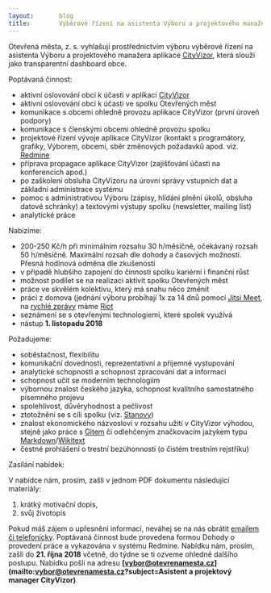 ```yaml
---
layout:       blog
title:        Výběrové řízení na asistenta Výboru a projektového manažera aplikace CityVizor
---
```

Otevřená města, z. s. vyhlašují prostřednictvím výboru výběrové řízení na asistenta Výboru a projektového manažera aplikace [CityVizor](https://cityvizor.cz/), která slouží jako transparentní dashboard obce.

Poptávaná činnost:
- aktivní oslovování obcí k účasti v aplikaci [CityVizor](https://cityvizor.cz/)
- aktivní oslovování obcí k účasti ve spolku Otevřených měst
- komunikace s obcemi ohledně provozu aplikace CityVizor (první úroveň podpory)
- komunikace s členskými obcemi ohledně provozu spolku
- projektové řízení vývoje aplikace CityVizor (kontakt s programátory, grafiky, Výborem, obcemi, sběr změnových požadavků apod. viz. [Redmine](https://bit.ly/2wC4wf7)
- příprava propagace aplikace CityVizor (zajišťování účasti na konferencích apod.)
- po zaškolení obsluha CityVizoru na úrovni správy vstupních dat a základní administrace systému
- pomoc s administrativou Výboru (zápisy, hlídání plnění úkolů, obsluha datové schránky) a textovými výstupy spolku (newsletter, mailing list)
- analytické práce

Nabízíme:
- 200-250 Kč/h při minimálním rozsahu 30 h/měsíčně, očekávaný rozsah 50 h/měsíčně. Maximální rozsah dle dohody a časových možností. Přesná hodinová odměna dle zkušeností
- v případě hlubšího zapojení do činnosti spolku kariérní i finanční růst
- možnost podílet se na realizaci aktivit spolku Otevřených měst
- práce ve skvělém kolektivu, který má snahu něco změnit
- práci z domova (jednání výboru probíhají 1x za 14 dnů pomocí [Jitsi Meet](https://en.wikipedia.org/wiki/Jitsi#Jitsi_Meet), na [rychlé zprávy](https://cs.wikipedia.org/wiki/Instant_messaging) máme [Riot](https://en.wikipedia.org/wiki/Matrix_(communication_protocol)#Clients)
- seznámení se s otevřenými technologiemi, které spolek využívá
- nástup **1. listopadu 2018**

Požadujeme:
- soběstačnost, flexibilitu
- komunikační dovednosti, reprezentativní a příjemné vystupování
- analytické schopnosti a schopnost zpracování dat a informací
- schopnost učit se moderním technologiím
- výbornou znalost českého jazyka, schopnost kvalitního samostatného písemného projevu
- spolehlivost, důvěryhodnost a pečlivost
- ztotožnění se s cíli spolku (viz. [Stanovy](https://gitlab.com/otevrenamesta/documents/blob/a6c70d153b91cf1c7d125c869608fb964114c1e5/listiny/stanovy.pdf))
- znalost ekonomického názvosloví v rozsahu užití v CityVizor výhodou, stejně jako práce s [Gitem](https://cs.wikipedia.org/wiki/Git) či odlehčeným značkovacím jazykem typu [Markdown](https://cs.wikipedia.org/wiki/Markdown)/[Wikitext](https://cs.wikipedia.org/wiki/Wikitext)
- čestné prohlášení o trestní bezúhonnosti (o čistém trestním rejstříku)

Zasílání nabídek:

V nabídce nám, prosím, zašli v jednom PDF dokumentu následující materiály:
1. krátký motivační dopis,
2. svůj životopis

Pokud máš zájem o upřesnění informací, neváhej se na nás obrátit [emailem či telefonicky](/kontakty/).
Poptávaná činnost bude provedena formou Dohody o provedení práce a vykazována v systému Redmine.
Nabídku nám, prosím, zašli do **21. října 2018** včetně, do týdne se ti ozveme ohledně dalšího postupu. Nabídku pošli na adresu **[vybor@otevrenamesta.cz](mailto:vybor@otevrenamesta.cz?subject=Asistent a projektový manager CityVizor)**.

